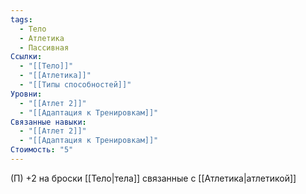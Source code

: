 ```yaml
---
tags:
  - Тело
  - Атлетика
  - Пассивная
Ссылки:
  - "[[Тело]]"
  - "[[Атлетика]]"
  - "[[Типы способностей]]"
Уровни:
  - "[[Атлет 2]]"
  - "[[Адаптация к Тренировкам]]"
Связанные навыки:
  - "[[Атлет 2]]"
  - "[[Адаптация к Тренировкам]]"
Стоимость: "5"
---
```

(П) +2 на броски [[Тело|тела]] связанные с [[Атлетика|атлетикой]]
